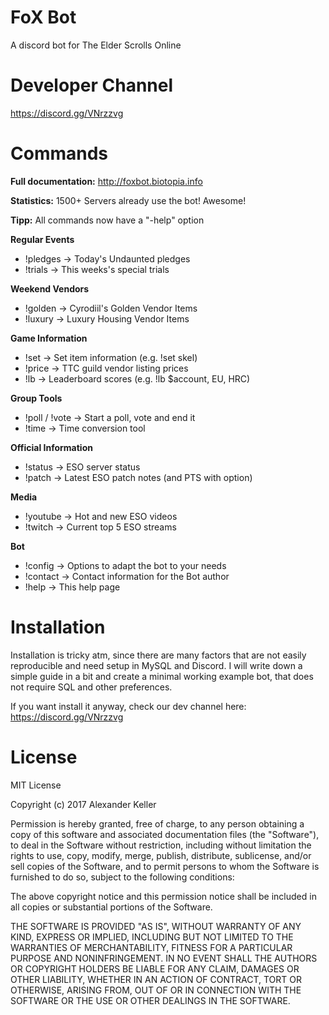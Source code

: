 

# FoX Bot

A discord bot for The Elder Scrolls Online

# Developer Channel

https://discord.gg/VNrzzvg

# Commands

**Full documentation:** http://foxbot.biotopia.info

**Statistics:** 1500+ Servers already use the bot! Awesome!

**Tipp:** All commands now have a "-help" option

**Regular Events**

 * !pledges -> Today's Undaunted pledges
 * !trials -> This weeks's special trials

**Weekend Vendors**
 * !golden -> Cyrodiil's Golden Vendor Items
 * !luxury -> Luxury Housing Vendor Items

**Game Information**
 * !set -> Set item information (e.g. !set skel)
 * !price -> TTC guild vendor listing prices
 * !lb -> Leaderboard scores (e.g. !lb $account, EU, HRC)

**Group Tools**
 * !poll / !vote -> Start a poll, vote and end it
 * !time  -> Time conversion tool

**Official Information**
 * !status -> ESO server status
 * !patch -> Latest ESO patch notes (and PTS with option)

**Media**
 * !youtube -> Hot and new ESO videos
 * !twitch -> Current top 5 ESO streams

**Bot**
 * !config -> Options to adapt the bot to your needs
 * !contact -> Contact information for the Bot author
 * !help -> This help page

# Installation

Installation is tricky atm, since there are many factors that are not easily reproducible and need setup in MySQL and Discord. I will write down a simple guide in a bit and create a minimal working example bot, that does not require SQL and other preferences. 

If you want install it anyway, check our dev channel here: https://discord.gg/VNrzzvg

# License

MIT License

Copyright (c) 2017 Alexander Keller

Permission is hereby granted, free of charge, to any person obtaining a copy
of this software and associated documentation files (the "Software"), to deal
in the Software without restriction, including without limitation the rights
to use, copy, modify, merge, publish, distribute, sublicense, and/or sell
copies of the Software, and to permit persons to whom the Software is
furnished to do so, subject to the following conditions:

The above copyright notice and this permission notice shall be included in all
copies or substantial portions of the Software.

THE SOFTWARE IS PROVIDED "AS IS", WITHOUT WARRANTY OF ANY KIND, EXPRESS OR
IMPLIED, INCLUDING BUT NOT LIMITED TO THE WARRANTIES OF MERCHANTABILITY,
FITNESS FOR A PARTICULAR PURPOSE AND NONINFRINGEMENT. IN NO EVENT SHALL THE
AUTHORS OR COPYRIGHT HOLDERS BE LIABLE FOR ANY CLAIM, DAMAGES OR OTHER
LIABILITY, WHETHER IN AN ACTION OF CONTRACT, TORT OR OTHERWISE, ARISING FROM,
OUT OF OR IN CONNECTION WITH THE SOFTWARE OR THE USE OR OTHER DEALINGS IN THE
SOFTWARE.
